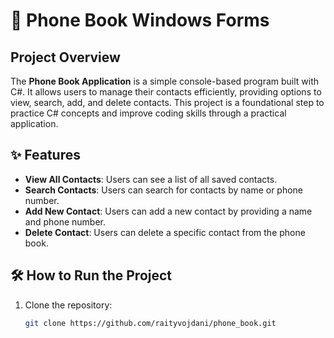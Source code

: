 # 📱 Phone Book Windows Forms

## Project Overview
The **Phone Book Application** is a simple console-based program built with C#. It allows users to manage their contacts efficiently, providing options to view, search, add, and delete contacts. This project is a foundational step to practice C# concepts and improve coding skills through a practical application.

## ✨ Features
- **View All Contacts**: Users can see a list of all saved contacts.
- **Search Contacts**: Users can search for contacts by name or phone number.
- **Add New Contact**: Users can add a new contact by providing a name and phone number.
- **Delete Contact**: Users can delete a specific contact from the phone book.

## 🛠️ How to Run the Project
1. Clone the repository:
   ```bash
   git clone https://github.com/raityvojdani/phone_book.git
